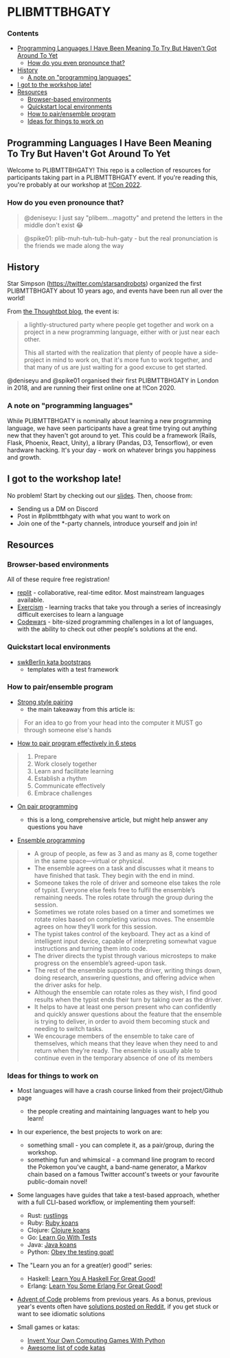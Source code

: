 # PLIBMTTBHGATY

### Contents
  * [Programming Languages I Have Been Meaning To Try But Haven't Got Around To Yet](#programming-languages-i-have-been-meaning-to-try-but-haven-t-got-around-to-yet)
    + [How do you even pronounce that?](#how-do-you-even-pronounce-that)
  * [History](#history)
    + [A note on "programming languages"](#a-note-on--programming-languages)
  * [I got to the workshop late!](#i-got-to-the-workshop-late)
  * [Resources](#resources)
    + [Browser-based environments](#browser-based-environments)
    + [Quickstart local environments](#quickstart-local-environments)
    + [How to pair/ensemble program](#how-to-pair-ensemble-program)
    + [Ideas for things to work on](#ideas-for-things-to-work-on)

## Programming Languages I Have Been Meaning To Try But Haven't Got Around To Yet

Welcome to PLIBMTTBHGATY! This repo is a collection of resources for
participants taking part in a PLIBMTTBHGATY event. If you're reading this,
you're probably at our workshop at [!!Con 2022](https://bangbangcon.com).

### How do you even pronounce that?

> @deniseyu: I just say "plibem...magotty" and pretend the letters in the middle don't exist 😂

> @spike01: plib-muh-tuh-tub-huh-gaty - but the real pronunciation is the
> friends we made along the way

## History

Star Simpson (https://twitter.com/starsandrobots) organized the first PLIBMTTBHGATY about 10 years ago, and events have been run all over the world!

From [the Thoughtbot blog](thoughtbot.com/blog/a-new-look-for-plibmttbhgaty), the event is:

> a lightly-structured party where people get together and work on a project in a new programming language, either with or just near each other.
>  
> This all started with the realization that plenty of people have a side-project in mind to work on, that it's more fun to work together, and that many of us are just waiting for a good excuse to get started.

@deniseyu and @spike01 organised their first PLIBMTTBHGATY in London in 2018,
and are running their first online one at !!Con 2020.

### A note on "programming languages"

While PLIBMTTBHGATY is nominally about learning a new programming language, we
have seen participants have a great time trying out anything new that they
haven't got around to yet. This could be a framework (Rails, Flask, Phoenix,
React, Unity), a library (Pandas, D3, Tensorflow), or even hardware hacking.
It's your day - work on whatever brings you happiness and growth.

## I got to the workshop late!

No problem! Start by checking out our [slides](https://docs.google.com/presentation/d/1mcdMro9cSCrqhbuRIFYLLDCLHSb22FCyMYh5H8eb8to/edit#slide=id.p). Then, choose from:
* Sending us a DM on Discord
* Post in #plibmttbhgaty with what you want to work on
* Join one of the \*-party channels, introduce yourself and join in!

## Resources

### Browser-based environments

All of these require free registration!
* [replit](https://replit.com/) - collaborative, real-time editor. Most
  mainstream languages available.
* [Exercism](https://exercism.org/) - learning tracks that take you through
  a series of increasingly difficult exercises to learn a language
* [Codewars](https://www.codewars.com/) - bite-sized programming challenges in
  a lot of languages, with the ability to check out other people's solutions at
  the end.

### Quickstart local environments
* [swkBerlin kata bootstraps](https://github.com/swkBerlin/kata-bootstraps)
  - templates with a test framework

### How to pair/ensemble program
* [Strong style
  pairing](http://llewellynfalco.blogspot.com/2014/06/llewellyns-strong-style-pairing.html)
  - the main takeaway from this article is:
> For an idea to go from your head into the computer it MUST go through someone else's hands

* [How to pair program effectively in
  6 steps](https://gds.blog.gov.uk/2018/02/06/how-to-pair-program-effectively-in-6-steps/)
> 1. Prepare
> 2. Work closely together
> 3. Learn and facilitate learning
> 4. Establish a rhythm
> 5. Communicate effectively
> 6. Embrace challenges

* [On pair programming](https://martinfowler.com/articles/on-pair-programming.html)
  - this is a long, comprehensive article, but might help answer any questions
    you have

* [Ensemble programming](https://www.jbrains.ca/sessions/ensemble-programming)
> * A group of people, as few as 3 and as many as 8, come together in the same space—virtual or physical.
> * The ensemble agrees on a task and discusses what it means to have finished that task. They begin with the end in mind.
> * Someone takes the role of driver and someone else takes the role of typist. Everyone else feels free to fulfil the ensemble’s remaining needs. The roles rotate through the group during the session.
> * Sometimes we rotate roles based on a timer and sometimes we rotate roles based on completing various moves. The ensemble agrees on how they’ll work for this session.
> * The typist takes control of the keyboard. They act as a kind of intelligent input device, capable of interpreting somewhat vague instructions and turning them into code.
> * The driver directs the typist through various microsteps to make progress on the ensemble’s agreed-upon task.
> * The rest of the ensemble supports the driver, writing things down, doing research, answering questions, and offering advice when the driver asks for help.
> * Although the ensemble can rotate roles as they wish, I find good results when the typist ends their turn by taking over as the driver.
> * It helps to have at least one person present who can confidently and quickly answer questions about the feature that the ensemble is trying to deliver, in order to avoid them becoming stuck and needing to switch tasks.
> * We encourage members of the ensemble to take care of themselves, which means that they leave when they need to and return when they’re ready. The ensemble is usually able to continue even in the temporary absence of one of its members

### Ideas for things to work on

* Most languages will have a crash course linked from their project/Github page
  - the people creating and maintaining languages want to help you learn!

* In our experience, the best projects to work on are:
    * something small - you can complete it, as a pair/group, during the
      workshop.
    * something fun and whimsical - a command line program to record the
      Pokemon you've caught, a band-name generator, a Markov chain based on
      a famous Twitter account's tweets or your favourite public-domain novel!

* Some languages have guides that take a test-based approach, whether with
  a full CLI-based workflow, or implementing them yourself:
  * Rust: [rustlings](https://github.com/rust-lang/rustlings)
  * Ruby: [Ruby koans](http://rubykoans.com/)
  * Clojure: [Clojure koans](http://clojurekoans.com/)
  * Go: [Learn Go With Tests](https://quii.gitbook.io/learn-go-with-tests/)
  * Java: [Java koans](https://github.com/matyb/java-koans)
  * Python: [Obey the testing
    goat!](https://www.obeythetestinggoat.com/pages/book.html#toc)

* The "Learn you an <X> for a great(er) good!" series:
  * Haskell: [Learn You A Haskell For Great
    Good!](http://learnyouahaskell.com/)
  * Erlang: [Learn You Some Erlang For Great
    Good!](https://learnyousomeerlang.com/)

* [Advent of Code](https://adventofcode.com/2022/events) problems from previous
  years. As a bonus, previous year's events often have [solutions posted on
  Reddit](https://www.reddit.com/r/adventofcode/wiki/solution_megathreads/), if
  you get stuck or want to see idiomatic solutions

* Small games or katas:
  * [Invent Your Own Computing
    Games With Python](https://inventwithpython.com/invent4thed/)
  * [Awesome list of code katas](https://github.com/gamontal/awesome-katas)
